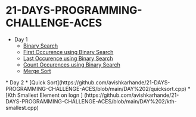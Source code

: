 # 21-DAYS-PROGRAMMING-CHALLENGE-ACES
* Day 1
  * [Binary Search](https://github.com/avishkarhande/21-DAYS-PROGRAMMING-CHALLENGE-ACES/blob/main/DAY%201/binarysearch.cpp)
  * [First Occurence using Binary Search](https://github.com/avishkarhande/21-DAYS-PROGRAMMING-CHALLENGE-ACES/blob/main/DAY%201/firstoccurence-binarysearch.cpp)
  * [Last Occurence using Binary Search](https://github.com/avishkarhande/21-DAYS-PROGRAMMING-CHALLENGE-ACES/blob/main/DAY%201/lastoccurence-binarysearch.cpp)
  * [Count Occurences using Binary Search](https://github.com/avishkarhande/21-DAYS-PROGRAMMING-CHALLENGE-ACES/blob/main/DAY%201/count-binarysearch.cpp)
  * [Merge Sort](https://github.com/avishkarhande/21-DAYS-PROGRAMMING-CHALLENGE-ACES/blob/main/DAY%201/mergesort.cpp)
</hr>
* Day 2
  * [Quick Sort](https://github.com/avishkarhande/21-DAYS-PROGRAMMING-CHALLENGE-ACES/blob/main/DAY%202/quicksort.cpp)
  * [Kth Smallest Element on logn ] (https://github.com/avishkarhande/21-DAYS-PROGRAMMING-CHALLENGE-ACES/blob/main/DAY%202/kth-smallest.cpp)
